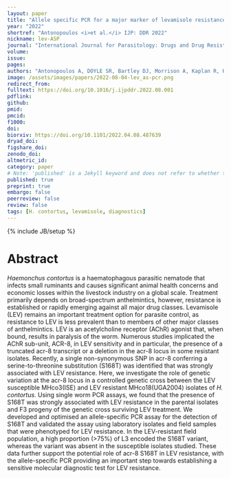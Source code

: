 ```yaml
---
layout: paper
title: "Allele specific PCR for a major marker of levamisole resistance in <i>Haemonchus contortus</i>"
year: "2022"
shortref: "Antonopoulos <i>et al.</i> IJP: DDR 2022"
nickname: lev-ASP
journal: "International Journal for Parasitology: Drugs and Drug Resistance"
volume: 
issue: 
pages:
authors: "Antonopoulos A, DOYLE SR, Bartley DJ, Morrison A, Kaplan R, Howell S, Neveu C, Busin V, Devaney E, Laing R"
image: /assets/images/papers/2022-08-04-lev_as-pcr.png
redirect_from:
fulltext: https://doi.org/10.1016/j.ijpddr.2022.08.001
pdflink:
github:
pmid:
pmcid:
f1000:
doi: 
biorxiv: https://doi.org/10.1101/2022.04.08.487639
dryad_doi:
figshare_doi:
zenodo_doi:
altmetric_id:
category: paper
# Note: 'published' is a Jekyll keyword and does not refer to whether the paper is published, but rather to whether this Markdown should be part of the rendered site.
published: true
preprint: true
embargo: false
peerreview: false
review: false
tags: [H. contortus, levamisole, diagnostics]
---
```

{% include JB/setup %}

# Abstract

<i>Haemonchus contortus</i> is a haematophagous parasitic nematode that infects small ruminants and causes significant animal health concerns and economic losses within the livestock industry on a global scale. Treatment primarily depends on broad-spectrum anthelmintics, however, resistance is established or rapidly emerging against all major drug classes. Levamisole (LEV) remains an important treatment option for parasite control, as resistance to LEV is less prevalent than to members of other major classes of anthelmintics. LEV is an acetylcholine receptor (AChR) agonist that, when bound, results in paralysis of the worm. Numerous studies implicated the AChR sub-unit, ACR-8, in LEV sensitivity and in particular, the presence of a truncated acr-8 transcript or a deletion in the acr-8 locus in some resistant isolates. Recently, a single non-synonymous SNP in acr-8 conferring a serine-to-threonine substitution (S168T) was identified that was strongly associated with LEV resistance. Here, we investigate the role of genetic variation at the acr-8 locus in a controlled genetic cross between the LEV susceptible MHco3(ISE) and LEV resistant MHco18(UGA2004) isolates of <i>H. contortus</i>. Using single worm PCR assays, we found that the presence of S168T was strongly associated with LEV resistance in the parental isolates and F3 progeny of the genetic cross surviving LEV treatment. We developed and optimised an allele-specific PCR assay for the detection of S168T and validated the assay using laboratory isolates and field samples that were phenotyped for LEV resistance. In the LEV-resistant field population, a high proportion (>75%) of L3 encoded the S168T variant, whereas the variant was absent in the susceptible isolates studied. These data further support the potential role of acr-8 S168T in LEV resistance, with the allele-specific PCR providing an important step towards establishing a sensitive molecular diagnostic test for LEV resistance.

